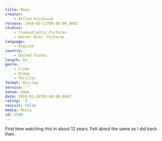 ```yaml
---
title: Rope
creator:
    - Alfred Hitchcock
release: 1948-03-11T00:00:00.000Z
studios:
    - Transatlantic Pictures
    - Warner Bros. Pictures
language:
    - English
country:
    - United States
length: 81
genre:
    - Crime
    - Drama
    - Thriller
format: Blu-ray
service: ''
venue: Home
date: 2018-01-20T05:00:00.000Z
rating: '3'
revisit: false
media: Movie
id: 1580
---
```


First time watching this in about 12 years. Felt about the same as I did back then.
